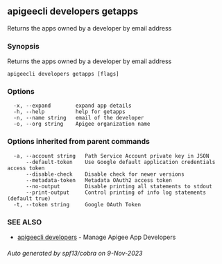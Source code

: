## apigeecli developers getapps

Returns the apps owned by a developer by email address

### Synopsis

Returns the apps owned by a developer by email address

```
apigeecli developers getapps [flags]
```

### Options

```
  -x, --expand        expand app details
  -h, --help          help for getapps
  -n, --name string   email of the developer
  -o, --org string    Apigee organization name
```

### Options inherited from parent commands

```
  -a, --account string   Path Service Account private key in JSON
      --default-token    Use Google default application credentials access token
      --disable-check    Disable check for newer versions
      --metadata-token   Metadata OAuth2 access token
      --no-output        Disable printing all statements to stdout
      --print-output     Control printing of info log statements (default true)
  -t, --token string     Google OAuth Token
```

### SEE ALSO

* [apigeecli developers](apigeecli_developers.md)	 - Manage Apigee App Developers

###### Auto generated by spf13/cobra on 9-Nov-2023

